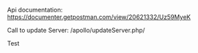 Api documentation:
https://documenter.getpostman.com/view/20621332/Uz59MyeK

Call to update Server:
/apollo/updateServer.php/

Test